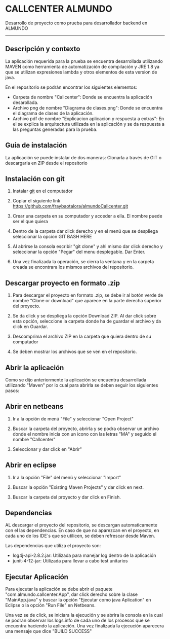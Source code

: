 CALLCENTER ALMUNDO
==================
Desarrollo de proyecto como prueba para desarrollador backend en ALMUNDO

---------------------

Descripción y contexto
----------------------

La aplicación requerida para la prueba  se encuentra desarrollada utilizando MAVEN como  herramienta de automatización de compilación y JRE 1.8 ya que se utilizan expresiones lambda y otros elementos de esta version de java.

En el repositorio se podrán encontrar los siguientes elementos:

- Carpeta de nombre "Callcenter": Donde se encuentra la aplicación desarollada.
- Archivo png de nombre "Diagrama de clases.png": Donde se encuentra el diagrama de clases de la aplicación.
- Archivo pdf de nombre "Explicacion aplicacion y respuesta a extras": En el se explica la arquitectura utilizada en la aplicación y se da respuesta a las preguntas generadas para la prueba.


Guía de instalación
--------------------
La aplicación se puede instalar de dos maneras: Clonarla a través de GIT o descargarla en ZIP desde el repositorio


Instalación con git
-----------------
1. Instalar [git](https://git-scm.com/downloads) en el computador

2. Copiar el siguiente link https://github.com/fraybaotalora/almundoCallcenter.git 

3. Crear una carpeta en su computador y acceder a ella. El nombre puede ser el que quiera

4. Dentro de la carpeta dar click derecho y en el menú que se despliega seleccionar la opcion GIT BASH HERE

5. Al abrirse la consola escribir "git clone" y ahi mismo dar click derecho y seleccionar la opción "Pegar" del menu desplegable. Dar Enter.

6. Una vez finalizada la operación, se cierra la ventana y en la carpeta creada se encontrara los mismos archivos del repositorio.

Descargar proyecto en formato .zip
----------------

1. Para descargar el proyecto en formato .zip, se debe ir al botón verde de nombre  "Clone or download" que aparece en la parte derecha superior del proyecto.

2. Se da click y se despliega la opción Download ZIP. Al dar click sobre esta opción, seleccione la carpeta donde ha de guardar el archivo y da click en Guardar.

3. Descomprima el archivo ZIP en la carpeta que quiera dentro de su computador 

4. Se deben mostrar los archivos que se ven en el repositorio.


Abrir la aplicación
------------------

Como se dijo anteriormente la aplicación se encuentra desarrollada utilizando "Maven" por lo cual para abrirla se deben seguir los siguientes pasos:

Abrir en netbeans
--------------

1. Ir a la opción de menú "File" y seleccionar "Open Project"

2. Buscar la carpeta del proyecto, abrirla y se podra observar un archivo donde el nombre inicia con un icono con las letras "MA" y seguido el nombre "Callcenter"

3. Seleccionar y dar click en "Abrir"


Abrir en eclipse
--------------------

1. Ir a la opción "File" del menú y seleccionar "Import"

2. Buscar la opción "Existing Maven Projects" y dar click en next.

3. Buscar la carpeta del proyecto y dar click en Finish.

Dependencias
---------------

AL descargar el proyecto del repositorio, se descargan automaticamente con el las dependencias. En caso de que no aparezcan en el proyecto, en cada uno de los IDE´s que se utilicen, se deben refrescar desde Maven.

Las dependencias que utiliza el proyecto son:

- log4j-api-2.8.2.jar: Utilizada para manejar log dentro de la aplicación
- junit-4-12-jar: Utilizada para llevar a cabo test unitarios


Ejecutar Aplicación
-------------------

Para ejecutar la aplicación se debe abrir el paquete "com.almundo.callcenter.App", dar click derecho sobre la clase "MainApp.java" y buscar la opción "Ejecutar como java Aplication" en Eclipse o la opción "Run File" en Netbeans.

Una vez se de click, se iniciara la ejecución y se abrira la consola en la cual se podran observar los logs.info de cada uno de los procesos que se encuentra haciendo la aplicación. Una vez finalizada la ejecución aparecera una mensaje que dice "BUILD SUCCESS"


